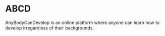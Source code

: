 # ABCD
AnyBodyCanDevelop is an online platform where anyone can learn how to develop irregardless of their backgrounds.
